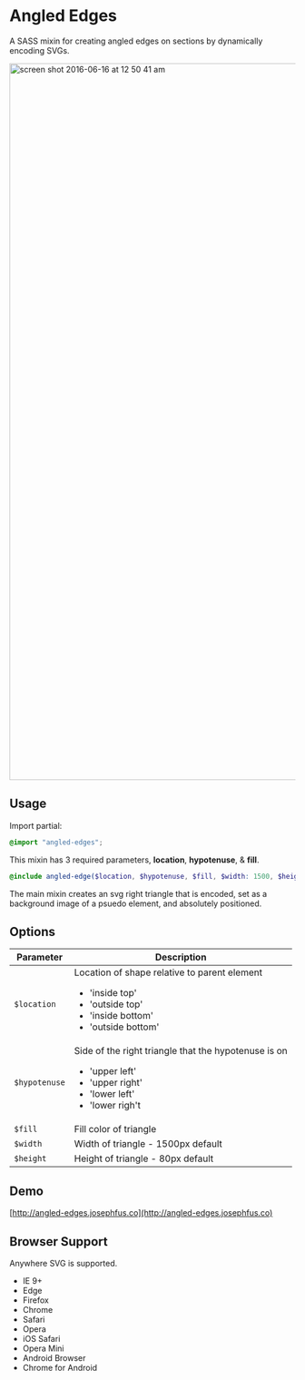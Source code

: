 # Angled Edges

A SASS mixin for creating angled edges on sections by dynamically encoding SVGs.

<img width="1263" alt="screen shot 2016-06-16 at 12 50 41 am" src="https://cloud.githubusercontent.com/assets/6676674/16105823/84765646-335c-11e6-8400-d084bbff6a4e.png">

## Usage

Import partial:
```scss
@import "angled-edges";
```

This mixin has 3 required parameters, **location**, **hypotenuse**, & **fill**.
```scss
@include angled-edge($location, $hypotenuse, $fill, $width: 1500, $height: 80);
```

The main mixin creates an svg right triangle that is encoded, set as a background image of a psuedo element, and absolutely positioned.

## Options

| Parameter | Description |
| ----------| ----------- |
| `$location` | Location of shape relative to parent element <uL><li>'inside top'</li><li>'outside top'</li><li>'inside bottom'</li><li>'outside bottom'</li></ul> |
| `$hypotenuse` | Side of the right triangle that the hypotenuse is on <uL><li>'upper left'</li><li>'upper right'</li><li>'lower left'</li><li>'lower righ't</li></ul> |
| `$fill` | Fill color of triangle |
| `$width` | Width of triangle - 1500px default |
| `$height` | Height of triangle - 80px default |

## Demo

[http://angled-edges.josephfus.co](http://angled-edges.josephfus.co)
 
## Browser Support

Anywhere SVG is supported.

+ IE 9+
+ Edge
+ Firefox
+ Chrome
+ Safari
+ Opera
+ iOS Safari
+ Opera Mini
+ Android Browser
+ Chrome for Android
